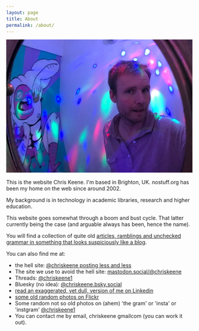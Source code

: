 ```yaml
---
layout: page
title: About
permalink: /about/
---
```


![photo of me](/assets/images/2017ck3.jpg)

This is the website Chris Keene. I'm based in Brighton, UK. nostuff.org has been my home on the web since around 2002.


My background is in technology in academic libraries, research and higher education. 

This website goes somewhat through a boom and bust cycle. That latter currently being the case (and arguable always has been, hence the name). 

You will find a collection of quite old [articles, ramblings and unchecked grammar in something that looks suspiciously like a blog](https://www.nostuff.org/words/).

You can also find me at:

- the hell site: [@chriskeene posting less and less](http://www.twitter.com/chriskeene/)
- The site we use to avoid the hell site: [mastodon.social/@chriskeene](https://mastodon.social/@chriskeene)
- Threads: [@chriskeene1](https://www.threads.net/@chriskeene1)
- Bluesky (no idea): [@chriskeene.bsky.social](https://bsky.app/profile/chriskeene.bsky.social)
- [read an exaggerated, yet dull, version of me on Linkedin](http://www.linkedin.com/in/chriskeene)
- [some old random photos on Flickr](http://flickr.com/photos/chriskeene)
- Some random not so old photos on (ahem) 'the gram' or 'insta' or 'instgram' [@chriskeene1](https://www.instagram.com/chriskeene1/)
- You can contact me by email, chriskeene gmailcom (you can work it out).